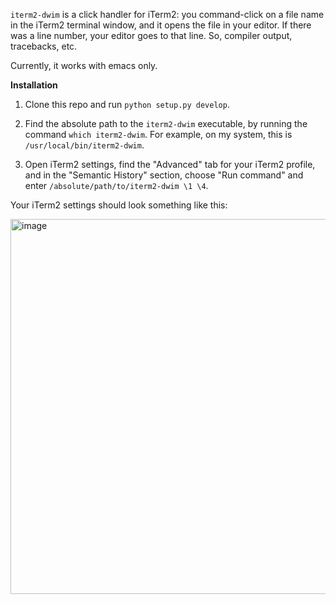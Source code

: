 `iterm2-dwim` is a click handler for iTerm2: you command-click on a file name in the iTerm2 terminal window, and it opens the file in your editor. If there was a line number, your editor goes to that line. So, compiler output, tracebacks, etc.

Currently, it works with emacs only.


**Installation**

1. Clone this repo and run `python setup.py develop`.

2. Find the absolute path to the `iterm2-dwim` executable, by running the command `which iterm2-dwim`. For example, on my system, this is `/usr/local/bin/iterm2-dwim`.

3. Open iTerm2 settings, find the "Advanced" tab for your iTerm2 profile, and in the "Semantic History" section, choose "Run command" and enter `/absolute/path/to/iterm2-dwim \1 \4`.

Your iTerm2 settings should look something like this:


<img width=600px src="https://user-images.githubusercontent.com/52205/29363274-9e49ba80-828f-11e7-8c80-8790c53ed031.png" alt="image" />
